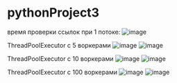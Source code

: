 # pythonProject3

время проверки ссылок при 1 потоке:
![image](https://user-images.githubusercontent.com/75948025/144116734-c244f245-919a-4f41-8735-c93272512c69.png)

ThreadPoolExecutor с 5 воркерами
![image](https://user-images.githubusercontent.com/75948025/144118478-b2febd79-7a0e-4228-9b8c-1cb91c3768b5.png)
![image](https://user-images.githubusercontent.com/75948025/144118633-1da131ed-5008-4cd3-877d-1803350a5b0a.png)

ThreadPoolExecutor с 10 воркерами
![image](https://user-images.githubusercontent.com/75948025/144119293-e3e8722e-c8ac-47d2-a4d9-5c180bde023a.png)
![image](https://user-images.githubusercontent.com/75948025/144118899-8e24c341-fd71-4a81-85ed-704f9b015377.png)

ThreadPoolExecutor с 100 воркерами
![image](https://user-images.githubusercontent.com/75948025/144119747-7cc405a9-f3de-4f50-bf0c-a8f53398aedc.png)
![image](https://user-images.githubusercontent.com/75948025/144119550-c83f55cc-2f57-4968-bae5-d6108384cf20.png)



